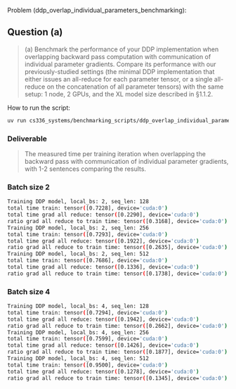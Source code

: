 Problem (ddp_overlap_individual_parameters_benchmarking):

## Question (a)
> (a) Benchmark the performance of your DDP implementation when overlapping backward pass computation with communication of individual parameter gradients. Compare its performance with
> our previously-studied settings (the minimal DDP implementation that either issues an all-reduce
> for each parameter tensor, or a single all-reduce on the concatenation of all parameter tensors)
> with the same setup: 1 node, 2 GPUs, and the XL model size described in §1.1.2.

How to run the script:
```bash
uv run cs336_systems/benchmarking_scripts/ddp_overlap_individual_parameters_benchmarking.py
```

### Deliverable
> The measured time per training iteration when overlapping the backward pass
> with communication of individual parameter gradients, with 1-2 sentences comparing the results.

### Batch size 2

```bash
Training DDP model, local_bs: 2, seq_len: 128
total time train: tensor([0.7228], device='cuda:0')
total time grad all reduce: tensor([0.2290], device='cuda:0')
ratio grad all reduce to train time: tensor([0.3168], device='cuda:0')
Training DDP model, local_bs: 2, seq_len: 256
total time train: tensor([0.7293], device='cuda:0')
total time grad all reduce: tensor([0.1922], device='cuda:0')
ratio grad all reduce to train time: tensor([0.2635], device='cuda:0')
Training DDP model, local_bs: 2, seq_len: 512
total time train: tensor([0.7686], device='cuda:0')
total time grad all reduce: tensor([0.1336], device='cuda:0')
ratio grad all reduce to train time: tensor([0.1738], device='cuda:0')
```

### Batch size 4

```bash
Training DDP model, local_bs: 4, seq_len: 128
total time train: tensor([0.7294], device='cuda:0')
total time grad all reduce: tensor([0.1942], device='cuda:0')
ratio grad all reduce to train time: tensor([0.2662], device='cuda:0')
Training DDP model, local_bs: 4, seq_len: 256
total time train: tensor([0.7599], device='cuda:0')
total time grad all reduce: tensor([0.1426], device='cuda:0')
ratio grad all reduce to train time: tensor([0.1877], device='cuda:0')
Training DDP model, local_bs: 4, seq_len: 512
total time train: tensor([0.9500], device='cuda:0')
total time grad all reduce: tensor([0.1278], device='cuda:0')
ratio grad all reduce to train time: tensor([0.1345], device='cuda:0')
```